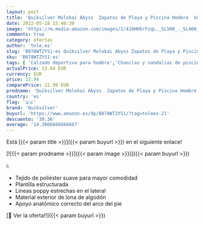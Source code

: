 ```yaml
---
layout: post
title: 'Quiksilver Molokai Abyss  Zapatos de Playa y Piscina Hombre  Verde  Green/Black/Green Xgkg   43 EU'
date: 2022-05-18 15:40:39
image: 'https://m.media-amazon.com/images/I/410HH5rFzqL._SL500_._SL400_.jpg'
comments: true
category: ofertas
author: 'tole.es'
slug: 'B078WTZYS1-es Quiksilver Molokai Abyss Zapatos de Playa y Piscina Hombre...'
sku: 'B078WTZYS1-es'
tags: [ 'Calzado deportivo para hombre','Chanclas y sandalias de piscina para hombre','Zapatillas y calzado deportivo para hombre','Zapatos','Zapatos para hombre','Zapatos y complementos','quiksilver','zapatos','🇪🇸', ]
actualPrice: 13.94 EUR
currency: EUR
price: 13.94
comparePrice: 22.99 EUR
prodname: 'Quiksilver Molokai Abyss  Zapatos de Playa y Piscina Hombre  Verde  Green/Black/Green Xgkg   43 EU'
country: 'es'
flag: '🇪🇸'
brand: 'Quiksilver'
buyurl: 'https://www.amazon.es/dp/B078WTZYS1/?tag=tolees-21'
descuento: '39.36'
average: '14.3066666666667'
---
```


Está [{{< param title >}}]({{< param buyurl >}}) en el siguiente enlace!

[![{{< param prodname >}}]({{< param image >}})]({{< param buyurl >}})

ℹ️:

- Tejido de poliéster suave para mayor comodidad
- Plantilla estructurada
- Líneas poppy estrechas en el lateral
- Material exterior de lona de algodón
- Apoyo anatómico correcto del arco del pie

[🛒 Ver la oferta!!]({{< param buyurl >}})
